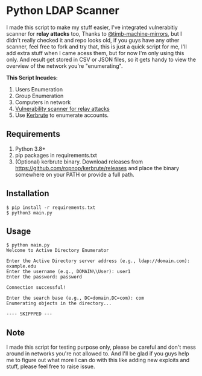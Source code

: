 # Python LDAP Scanner

I made this script to make my stuff easier, I've integrated vulnerabitiy scanner for **relay attacks** too, Thanks to [@timb-machine-mirrors](https://github.com/timb-machine-mirrors/GoSecure-ldap-scanner), but I didn't really checked it and repo looks old, if you guys have any other scanner, feel free to fork and try that, this is just a quick script for me, I'll add extra stuff when I came acess them, but for now I'm only using this only. And result get stored in CSV or JSON files, so it gets handy to view the overview of the network you're "enumerating". 

**This Script Incudes:**
1. Users Enumeration
2. Group Enumeration 
3. Computers in network
4. [Vulnerability scanner for relay attacks ](https://github.com/timb-machine-mirrors/GoSecure-ldap-scanner)
5. Use [Kerbrute](https://github.com/ropnop/kerbrute) to enumerate accounts. 


## Requirements
1. Python 3.8+
2. pip packages in requirements.txt
3. (Optional) kerbrute binary. Download releases from https://github.com/ropnop/kerbrute/releases and place the binary somewhere on your PATH or provide a full path.


## Installation
```
$ pip install -r requirements.txt
$ python3 main.py
```

## Usage
```
$ python main.py 
Welcome to Active Directory Enumerator

Enter the Active Directory server address (e.g., ldap://domain.com): example.edu
Enter the username (e.g., DOMAIN\\User): user1
Enter the password: password

Connection successful!

Enter the search base (e.g., DC=domain,DC=com): com
Enumerating objects in the directory...

---- SKIPPPED ---
```

## Note
I made this script for testing purpose only, please be careful and don't mess around in networks you're not allowed to. And I'll be glad if you guys help me to figure out what more I can do with this like adding new exploits and stuff, please feel free to raise issue. 
